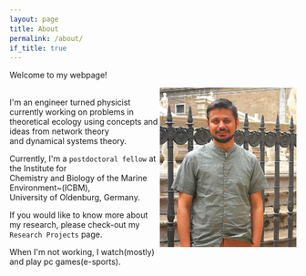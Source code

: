 ```yaml
---
layout: page
title: About
permalink: /about/
if_title: true
---
```


Welcome to my webpage! <br/>
<div style = "float: right; position: relative;">
<img src="/docs/profile_pic.jpg" width="240" height="280"> </div>
 <br/>
I'm an engineer turned physicist currently working on problems in theoretical ecology using concepts and ideas from network theory <br/>
and dynamical systems theory.

Currently, I'm a `postdoctoral fellow` at the  Institute for <br/>
Chemistry and Biology of the Marine Environment~(ICBM), <br/> University of Oldenburg, Germany.

If you would like to know more about my research, please check-out my `Research Projects` page.

When I'm not working, I watch(mostly) and play pc games(e-sports).
